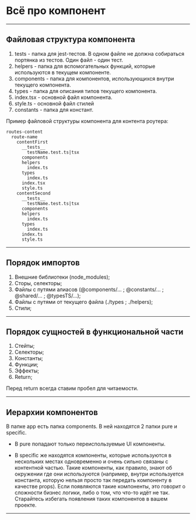 # Всё про компонент

---

## Файловая структура компонента

1. tests - папка для jest-тестов. В одном файле не должна собираться портянка из тестов. Один файл - один тест.
2. helpers - папка для вспомогательных функций, которые используются в текущем компоненте.
3. components - папка для компонентов, использующихся внутри текущего компонента.
4. types - папка для описания типов текущего компонента.
5. index.tsx - основной файл компонента.
6. style.ts - основной файл стилей
7. constants - папка для констант.

Пример файловой структуры компонента для контента роутера:

```
routes-content
  route-name
    contentFirst
      __tests__
        testName.test.ts|tsx
      components
      helpers
        index.ts
      types
        index.ts
      index.tsx
      style.ts
    contentSecond
      __tests__
        testName.test.ts|tsx
      components
      helpers
        index.ts
      types
        index.ts
      index.ts
      style.ts

```

---

## Порядок импортов

1. Внешние библиотеки (node_modules);
2. Сторы, селекторы;
3. Файлы с путями алиасов (@components/... ; @constants/... ; @shared/... ; @typesTS/...);
4. Файлы с путями от текущего файла (./types ; ./helpers);
5. Стили;

---

## Порядок сущностей в функциональной части

1. Стейты;
2. Cелекторы;
3. Константы;
4. Функции;
5. Эффекты;
6. Return;

Перед return всегда ставим пробел для читаемости.

---

## Иерархии компонентов

В папке app есть папка components. В ней находятся 2 папки pure и specific.

- В pure попадают только переиспользуемые UI компоненты.

- В specific же находятся компоненты, которые используются в
  нескольких местах одновременно и очень сильно связаны с контентной частью. Такие компоненты, как правило, знают об окружении
  где они используются (например, внутри используется константа, которую нельзя просто так передать компоненту в качестве props).
  Если появляются такие компоненты, это говорит о сложности бизнес логики, либо о том, что что-то идёт не так.
  Старайтесь избегать появления таких компонентов в вашем проекте.

---
